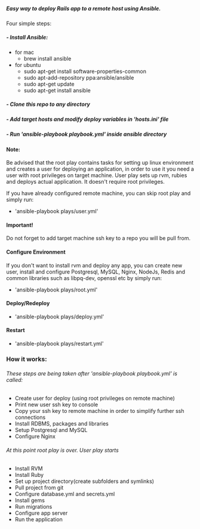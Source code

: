 ##### Easy way to deploy Rails app to a remote host using Ansible.

Four simple steps:

##### - Install Ansible:
  - for mac
    - brew install ansible
  - for ubuntu
    - sudo apt-get install software-properties-common
    - sudo apt-add-repository ppa:ansible/ansible
    - sudo apt-get update
    - sudo apt-get install ansible  

##### - Clone this repo to any directory  

##### - Add target hosts and modify deploy variables in 'hosts.ini' file  

##### - Run 'ansible-playbook playbook.yml' inside ansible directory  

#### Note:

Be advised that the root play contains tasks for setting up linux environment and creates a user for deploying an application, in order to use it you need a user with root privileges on target machine.
User play sets up rvm, rubies and deploys actual application. It doesn't require root privileges.

If you have already configured remote machine, you can skip root play and simply run:
- 'ansible-playbook plays/user.yml'

#### Important!

Do not forget to add target machine ssh key to a repo you will be pull from.

#### Configure Environment

If you don't want to install rvm and deploy any app, you can create new user, install and configure Postgresql, MySQL, Nginx, NodeJs, Redis and common libraries such as libpq-dev, openssl etc by simply run:
- 'ansible-playbook plays/root.yml'  

#### Deploy/Redeploy  

- 'ansible-playbook plays/deploy.yml'  

#### Restart  

- 'ansible-playbook plays/restart.yml'  

### How it works:  

###### These steps are being taken after 'ansible-playbook playbook.yml' is called:
- Create user for deploy (using root privileges on remote machine)
- Print new user ssh key to console
- Copy your ssh key to remote machine in order to simplify further ssh connections
- Install RDBMS, packages and libraries
- Setup Postgresql and MySQL
- Configure Nginx  

###### At this point root play is over. User play starts  

- Install RVM
- Install Ruby
- Set up project directory(create subfolders and symlinks)
- Pull project from git
- Configure database.yml and secrets.yml
- Install gems
- Run migrations
- Configure app server
- Run the application